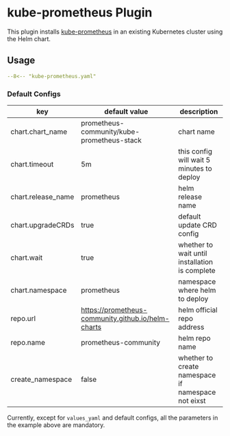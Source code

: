 # kube-prometheus Plugin

This plugin installs [kube-prometheus](https://github.com/prometheus-operator/kube-prometheus) in an existing Kubernetes cluster using the Helm chart.

## Usage

```yaml
--8<-- "kube-prometheus.yaml"
```

### Default Configs

| key                | default value                                      | description                                        |
| ----               | ----                                               | ----                                               |
| chart.chart_name   | prometheus-community/kube-prometheus-stack         | chart name                                         |
| chart.timeout      | 5m                                                 | this config will wait 5 minutes to deploy          |
| chart.release_name | prometheus                                         | helm release name                                  |
| chart.upgradeCRDs  | true                                               | default update CRD config                          |
| chart.wait         | true                                               | whether to wait until installation is complete     |
| chart.namespace    | prometheus                                         | namespace where helm to deploy                     |
| repo.url           | https://prometheus-community.github.io/helm-charts | helm official repo address                         |
| repo.name          | prometheus-community                               | helm repo name                                     |
| create_namespace   | false                                              | whether to create namespace if namespace not eixst |

Currently, except for `values_yaml` and default configs, all the parameters in the example above are mandatory.
